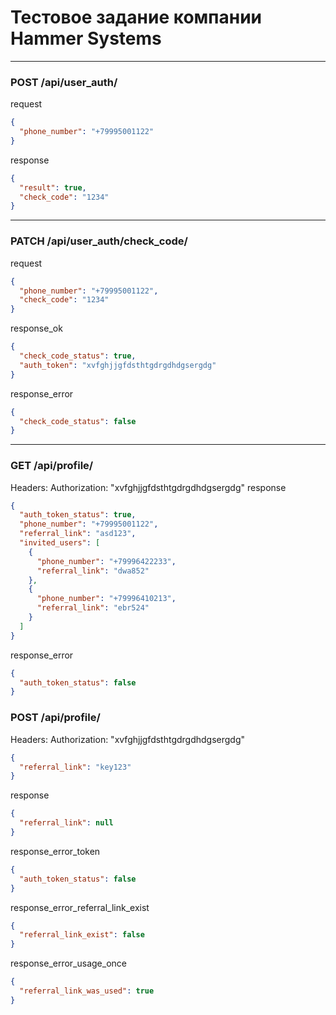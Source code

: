 # Тестовое задание компании Hammer Systems

---
### POST /api/user_auth/
request
```json
{
  "phone_number": "+79995001122"
}
```
response
```json
{
  "result": true,
  "check_code": "1234"
}
```
---
### PATCH /api/user_auth/check_code/
request
```json
{
  "phone_number": "+79995001122",
  "check_code": "1234"
}
```
response_ok
```json
{
  "check_code_status": true,
  "auth_token": "xvfghjjgfdsthtgdrgdhdgsergdg"
}
```
response_error
```json
{
  "check_code_status": false
}
```
---
### GET /api/profile/
Headers:
Authorization: "xvfghjjgfdsthtgdrgdhdgsergdg"
response
```json
{
  "auth_token_status": true,
  "phone_number": "+79995001122",
  "referral_link": "asd123",
  "invited_users": [ 
    {
      "phone_number": "+79996422233",
      "referral_link": "dwa852"
    },
    {
      "phone_number": "+79996410213",
      "referral_link": "ebr524"
    }
  ]
}
```
response_error
```json
{
  "auth_token_status": false
}
```
### POST /api/profile/
Headers:
Authorization: "xvfghjjgfdsthtgdrgdhdgsergdg"
```json
{
  "referral_link": "key123"
}
```
response
```json
{
  "referral_link": null
}
```
response_error_token
```json
{
  "auth_token_status": false
}
```
response_error_referral_link_exist
```json
{
  "referral_link_exist": false
}
```
response_error_usage_once
```json
{
  "referral_link_was_used": true
}
```